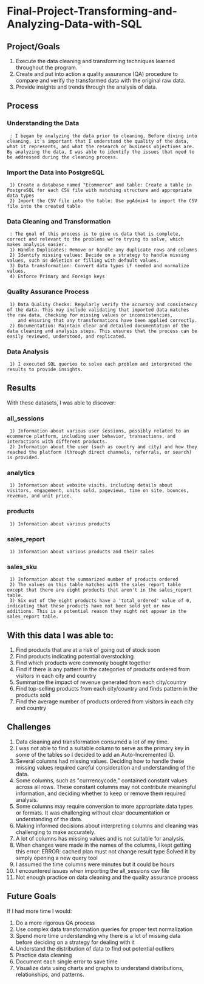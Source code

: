 # Final-Project-Transforming-and-Analyzing-Data-with-SQL

## Project/Goals
1) Execute the data cleaning and transforming techniques learned throughout the program.
2) Create and put into action a quality assurance (QA) procedure to compare and verify the transformed data with the original raw data.
3) Provide insights and trends through the analysis of data.

## Process

### Understanding the Data 
     : I began by analyzing the data prior to cleaning. Before diving into cleaning, it's important that I understand the quality of the data, what it represents, and what the research or business objectives are. By analyzing the data, I was able to identify the issues that need to be addressed during the cleaning process.

    
### Import the Data into PostgreSQL
     1) Create a database named "Ecommerce" and table: Create a table in PostgreSQL for each CSV file with matching structure and appropriate data types
     2) Import the CSV file into the table: Use pgAdmin4 to import the CSV file into the created table

### Data Cleaning and Transformation
     : The goal of this process is to give us data that is complete, correct and relevant to the problems we're trying to solve, which makes analysis easier.
     1) Handle Duplicates: Remove or handle any duplicate rows and columns
     2) Identify missing values: Decide on a strategy to handle missing values, such as deletion or filling with default values.
     3) Data transformation: Convert data types if needed and normalize values.
     4) Enforce Primary and Foreign keys
### Quality Assurance Process
     1) Data Quality Checks: Regularly verify the accuracy and consistency of the data. This may include validating that imported data matches the raw data, checking for missing values or inconsistencies, 
        and ensuring that any transformations have been applied correctly.
     2) Documentation: Maintain clear and detailed documentation of the data cleaning and analysis steps. This ensures that the process can be easily reviewed, understood, and replicated.

### Data Analysis
     1) I executed SQL queries to solve each problem and interpreted the results to provide insights.

## Results
 With these datasets, I was able to discover:

### all_sessions
     1) Information about various user sessions, possibly related to an ecommerce platform, including user behavior, transactions, and interactions with different products.
     2) Information about the user (such as country and city) and how they reached the platform (through direct channels, referrals, or search) is provided.

### analytics
     1) Information about website visits, including details about visitors, engagement, units sold, pageviews, time on site, bounces, revenue, and unit price.

### products
     1) Information about various products

### sales_report
     1) Information about various products and their sales

### sales_sku
     1) Information about the summarized number of products ordered
     2) The values on this table matches with the sales_report table except that there are eight products that aren't in the sales_report table. 
     3) Six out of the eight products have a 'total_ordered' value of 0, indicating that these products have not been sold yet or new additions. This is a potential reason they might not appear in the sales_report table.

## With this data I was able to:
1) Find products that are at a risk of going out of stock soon
2) Find products indicating potential overstocking
3) Find which products were commonly bought together
4) Find if there is any pattern in the categories of products ordered from visitors in each city and country
5) Summarize the impact of revenue generated from each city/country
6) Find top-selling products from each city/country and finds pattern in the products sold
7) Find the average number of products ordered from visitors in each city and country


## Challenges 
1) Data cleaning and transformation consumed a lot of my time.
2) I was not able to find a suitable column to serve as the primary key in some of the tables so I decided to add an Auto-Incremented ID.
3) Several columns had missing values. Deciding how to handle these missing values required careful consideration and understanding of the data.
4) Some columns, such as "currrencycode," contained constant values across all rows. These constant columns may not contribute meaningful information, and deciding whether to keep or remove them required analysis.
5) Some columns may require conversion to more appropriate data types or formats. It was challenging without clear documentation or understanding of the data.
6) Making informed decisions about interpreting columns and cleaning was challenging to make accurately.
7) A lot of columns has missing values and is not suitable for analysis.
8)  When changes were made in the names of the columns, I kept getting this error:
   ERROR:  cached plan must not change result type
   Solved it by simply opening a new query tool
9) I assumed the time columns were minutes but it could be hours
10) I encountered issues when importing the all_sessions csv file
11) Not enough practice on data cleaning and the quality assurance process


## Future Goals
If I had more time I would:
1) Do a more rigorous QA process
2) Use complex data transformation queries for proper text normalization
3) Spend more time understanding why there is a lot of missing data before deciding on a strategy for dealing with it
4) Understand the distribution of data to find out potential outliers
5) Practice data cleaning
6) Document each single error to save time
7) Visualize data using charts and graphs to understand distributions, relationships, and patterns.
